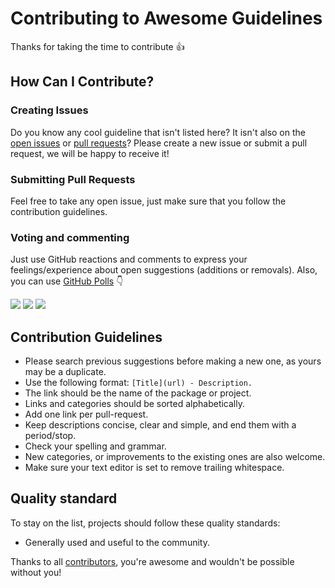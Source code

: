 # Contributing to Awesome Guidelines

Thanks for taking the time to contribute :+1:

## How Can I Contribute?

### Creating Issues

Do you know any cool guideline that isn't listed here? It isn't also on the [open issues](https://github.com/Kristories/awesome-guidelines/issues) or [pull requests](https://github.com/Kristories/awesome-guidelines/pulls)?
Please create a new issue or submit a pull request, we will be happy to receive it!

### Submitting Pull Requests

Feel free to take any open issue, just make sure that you follow the contribution guidelines.

### Voting and commenting

Just use GitHub reactions and comments to express your feelings/experience about open suggestions (additions or removals). Also, you can use [GitHub Polls](http://gh-polls.netlify.com) :point_down:

[![](https://m131jyck4m.execute-api.us-west-2.amazonaws.com/prod/poll/01BN3H6W441S8DTB1NH0DJ2K73/Option%20A)](https://m131jyck4m.execute-api.us-west-2.amazonaws.com/prod/poll/01BN3H6W441S8DTB1NH0DJ2K73/Option%20A/vote)
[![](https://m131jyck4m.execute-api.us-west-2.amazonaws.com/prod/poll/01BN3H6W441S8DTB1NH0DJ2K73/Option%20B)](https://m131jyck4m.execute-api.us-west-2.amazonaws.com/prod/poll/01BN3H6W441S8DTB1NH0DJ2K73/Option%20B/vote)
[![](https://m131jyck4m.execute-api.us-west-2.amazonaws.com/prod/poll/01BN3H6W441S8DTB1NH0DJ2K73/Option%20C)](https://m131jyck4m.execute-api.us-west-2.amazonaws.com/prod/poll/01BN3H6W441S8DTB1NH0DJ2K73/Option%20C/vote)

## Contribution Guidelines

* Please search previous suggestions before making a new one, as yours may be a duplicate.
* Use the following format: `[Title](url) - Description.`
* The link should be the name of the package or project.
* Links and categories should be sorted alphabetically.
* Add one link per pull-request.
* Keep descriptions concise, clear and simple, and end them with a period/stop.
* Check your spelling and grammar.
* New categories, or improvements to the existing ones are also welcome.
* Make sure your text editor is set to remove trailing whitespace.

## Quality standard

To stay on the list, projects should follow these quality standards:

* Generally used and useful to the community.

Thanks to all [contributors](https://github.com/Kristories/awesome-guidelines/graphs/contributors), you're awesome and wouldn't be possible without you!
